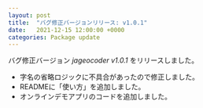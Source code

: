 ```yaml
---
layout: post
title:  "バグ修正バージョンリリース: v1.0.1"
date:   2021-12-15 12:00:00 +0000
categories: Package update
---
```


バグ修正バージョン *jageocoder v1.0.1* をリリースしました。

- 字名の省略ロジックに不具合があったので修正しました。
- READMEに「使い方」を追加しました。
- オンラインデモアプリのコードを追加しました。
